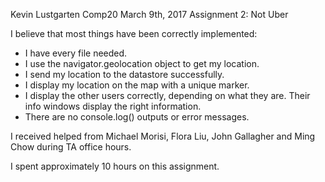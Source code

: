 Kevin Lustgarten
Comp20
March 9th, 2017
Assignment 2: Not Uber

I believe that most things have been correctly implemented:
- I have every file needed.
- I use the navigator.geolocation object to get my location.
- I send my location to the datastore successfully.
- I display my location on the map with a unique marker.
- I display the other users correctly, depending on what they are.
  Their info windows display the right information.
- There are no console.log() outputs or error messages.

I received helped from Michael Morisi, Flora Liu,
John Gallagher and Ming Chow during TA office hours.

I spent approximately 10 hours on this assignment.